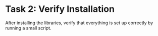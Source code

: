 # Task 2: Verify Installation

After installing the libraries, verify that everything is set up correctly by running a small script.
